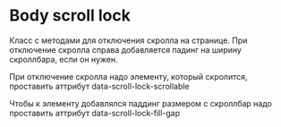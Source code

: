 # Body scroll lock

Класс с методами для отключения скролла на странице. При отключение скролла справа добавляется падинг на ширину скроллбара, если он нужен.


При отключение скролла надо элементу, который скролится, проставить аттрибут data-scroll-lock-scrollable


Чтобы к элементу добавлялся паддинг размером с скроллбар надо проставить аттрибут data-scroll-lock-fill-gap
